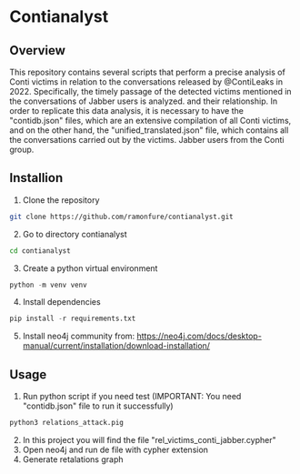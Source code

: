 # Contianalyst

## Overview
This repository contains several scripts that perform a precise analysis of Conti victims in relation to the conversations released by @ContiLeaks in 2022. Specifically, the timely passage of the detected victims mentioned in the conversations of Jabber users is analyzed. and their relationship. In order to replicate this data analysis, it is necessary to have the "contidb.json" files, which are an extensive compilation of all Conti victims, and on the other hand, the "unified_translated.json" file, which contains all the conversations carried out by the victims. Jabber users from the Conti group.

## Installion
1. Clone the repository
```sh
git clone https://github.com/ramonfure/contianalyst.git
```
2. Go to directory contianalyst
```sh
cd contianalyst
```
3. Create a python virtual environment
```python
python -m venv venv
```
4. Install dependencies
```python
pip install -r requirements.txt
```
5. Install neo4j community from:
 https://neo4j.com/docs/desktop-manual/current/installation/download-installation/

## Usage
1. Run python script if you need test (IMPORTANT: You need "contidb.json" file to run it successfully)
```python
python3 relations_attack.pig
```
2. In this project you will find the file "rel_victims_conti_jabber.cypher"
3. Open neo4j and run de file with cypher extension
4. Generate retalations graph





